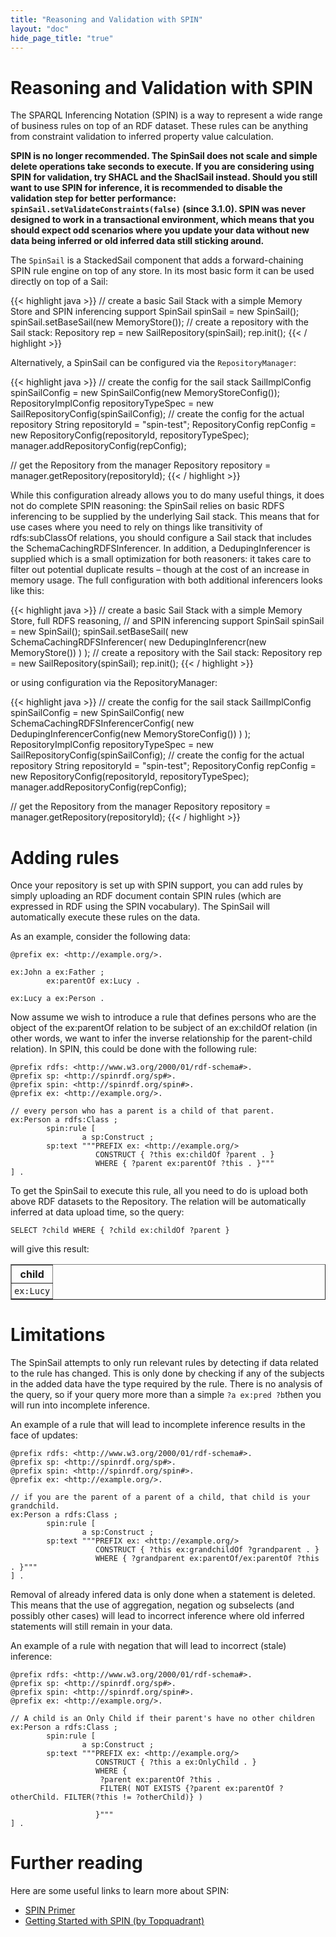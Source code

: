 ```yaml
---
title: "Reasoning and Validation with SPIN"
layout: "doc"
hide_page_title: "true"
---
```


# Reasoning and Validation with SPIN

The SPARQL Inferencing Notation (SPIN) is a way to represent a wide range of business rules on top of an RDF dataset. These rules can be anything from constraint validation to inferred property value calculation.

**SPIN is no longer recommended. The SpinSail does not scale and simple delete operations take seconds to execute. If you are considering using SPIN for validation, try SHACL and the ShaclSail instead. Should you still want to use SPIN for inference, it is recommended to disable the validation step for better performance: `spinSail.setValidateConstraints(false)` (since 3.1.0). SPIN was never designed to work in a transactional environment, which means that you should expect odd scenarios where you update your data without new data being inferred or old inferred data still sticking around.**

The `SpinSail` is a StackedSail component that adds a forward-chaining SPIN rule engine on top of any store. In its most basic form it can be used directly on top of a Sail:

{{< highlight java >}}
// create a basic Sail Stack with a simple Memory Store and SPIN inferencing support
SpinSail spinSail = new SpinSail();
spinSail.setBaseSail(new MemoryStore());
// create a repository with the Sail stack:
Repository rep = new SailRepository(spinSail);
rep.init();
{{< / highlight >}}

Alternatively, a SpinSail can be configured via the `RepositoryManager`:

{{< highlight java >}}
// create the config for the sail stack
SailImplConfig spinSailConfig = new SpinSailConfig(new MemoryStoreConfig());
RepositoryImplConfig repositoryTypeSpec = new SailRepositoryConfig(spinSailConfig);
// create the config for the actual repository
String repositoryId = "spin-test";
RepositoryConfig repConfig = new RepositoryConfig(repositoryId, repositoryTypeSpec);
manager.addRepositoryConfig(repConfig);

// get the Repository from the manager
Repository repository = manager.getRepository(repositoryId);
{{< / highlight >}}

While this configuration already allows you to do many useful things, it does not do complete SPIN reasoning: the SpinSail relies on basic RDFS inferencing to be supplied by the underlying Sail stack. This means that for use cases where you need to rely on things like transitivity of rdfs:subClassOf relations, you should configure a Sail stack that includes the SchemaCachingRDFSInferencer. In addition, a DedupingInferencer is supplied which is a small optimization for both reasoners: it takes care to filter out potential duplicate results – though at the cost of an increase in memory usage. The full configuration with both additional inferencers looks like this:

{{< highlight java >}}
// create a basic Sail Stack with a simple Memory Store, full RDFS reasoning,
// and SPIN inferencing support
SpinSail spinSail = new SpinSail();
spinSail.setBaseSail(
        new SchemaCachingRDFSInferencer(
               new DedupingInferencr(new MemoryStore())
        )
);
// create a repository with the Sail stack:
Repository rep = new SailRepository(spinSail);
rep.init();
{{< / highlight >}}

or using configuration via the RepositoryManager:

{{< highlight java >}}
// create the config for the sail stack
SailImplConfig spinSailConfig = new SpinSailConfig(
           new SchemaCachingRDFSInferencerConfig(
                 new DedupingInferencerConfig(new MemoryStoreConfig())
           )
);
RepositoryImplConfig repositoryTypeSpec = new SailRepositoryConfig(spinSailConfig);
// create the config for the actual repository
String repositoryId = "spin-test";
RepositoryConfig repConfig = new RepositoryConfig(repositoryId, repositoryTypeSpec);
manager.addRepositoryConfig(repConfig);

// get the Repository from the manager
Repository repository = manager.getRepository(repositoryId);
{{< / highlight >}}

# Adding rules

Once your repository is set up with SPIN support, you can add rules by simply uploading an RDF document contain SPIN rules (which are expressed in RDF using the SPIN vocabulary). The SpinSail will automatically execute these rules on the data.

As an example, consider the following data:

    @prefix ex: <http://example.org/>.

    ex:John a ex:Father ;
            ex:parentOf ex:Lucy .

    ex:Lucy a ex:Person .

Now assume we wish to introduce a rule that defines persons who are the object of the ex:parentOf relation to be subject of an ex:childOf relation (in other words, we want to infer the inverse relationship for the parent-child relation). In SPIN, this could be done with the following rule:

    @prefix rdfs: <http://www.w3.org/2000/01/rdf-schema#>.
    @prefix sp: <http://spinrdf.org/sp#>.
    @prefix spin: <http://spinrdf.org/spin#>.
    @prefix ex: <http://example.org/>.

    // every person who has a parent is a child of that parent.
    ex:Person a rdfs:Class ;
            spin:rule [
                    a sp:Construct ;
            sp:text """PREFIX ex: <http://example.org/>
                       CONSTRUCT { ?this ex:childOf ?parent . }
                       WHERE { ?parent ex:parentOf ?this . }"""
    ] .

To get the SpinSail to execute this rule, all you need to do is upload both above RDF datasets to the Repository. The relation will be automatically inferred at data upload time, so the query:

    SELECT ?child WHERE { ?child ex:childOf ?parent }

will give this result:
<table border=1>
<tr><th style="padding: 4px">child</th></tr>
<tr><td style="padding: 4px"><code>ex:Lucy</code></td></tr>
</table>

# Limitations
The SpinSail attempts to only run relevant rules by detecting if data related to the rule has changed. This is only done by checking if any of the subjects in the added data have the type required by the rule. There is no analysis of the query, so if your query more more than a simple `?a ex:pred ?b`then you will run into incomplete inference.

An example of a rule that will lead to incomplete inference results in the face of updates:

    @prefix rdfs: <http://www.w3.org/2000/01/rdf-schema#>.
    @prefix sp: <http://spinrdf.org/sp#>.
    @prefix spin: <http://spinrdf.org/spin#>.
    @prefix ex: <http://example.org/>.

    // if you are the parent of a parent of a child, that child is your grandchild.
    ex:Person a rdfs:Class ;
            spin:rule [
                    a sp:Construct ;
            sp:text """PREFIX ex: <http://example.org/>
                       CONSTRUCT { ?this ex:grandchildOf ?grandparent . }
                       WHERE { ?grandparent ex:parentOf/ex:parentOf ?this . }"""
    ] .

Removal of already infered data is only done when a statement is deleted. This means that the use of aggregation, negation og subselects (and possibly other cases) will lead to incorrect inference where old inferred statements will still remain in your data.

An example of a rule with negation that will lead to incorrect (stale) inference:

    @prefix rdfs: <http://www.w3.org/2000/01/rdf-schema#>.
    @prefix sp: <http://spinrdf.org/sp#>.
    @prefix spin: <http://spinrdf.org/spin#>.
    @prefix ex: <http://example.org/>.

    // A child is an Only Child if their parent's have no other children
    ex:Person a rdfs:Class ;
            spin:rule [
                    a sp:Construct ;
            sp:text """PREFIX ex: <http://example.org/>
                       CONSTRUCT { ?this a ex:OnlyChild . }
                       WHERE { 
                        ?parent ex:parentOf ?this . 
                        FILTER( NOT EXISTS {?parent ex:parentOf ?otherChild. FILTER(?this != ?otherChild)} )
                       
                       }"""
    ] .


# Further reading

Here are some useful links to learn more about SPIN:

- [SPIN Primer](http://spinrdf.org/spinsquare.html)
- [Getting Started with SPIN (by Topquadrant)](http://www.topquadrant.com/spin/tutorial/)

